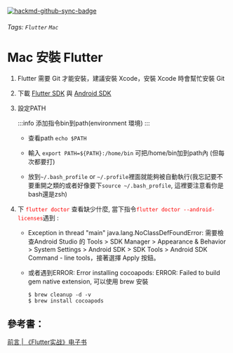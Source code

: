 [![hackmd-github-sync-badge](https://hackmd.io/-HOsXE9kRnumvVI5T6AzJw/badge)](https://hackmd.io/-HOsXE9kRnumvVI5T6AzJw)
###### Tags: `Flutter` `Mac`
# **Mac 安裝 Flutter**

1. Flutter 需要 Git 才能安裝，建議安裝 Xcode，安裝 Xcode 時會幫忙安裝 Git
2. 下載 [Flutter SDK](https://flutter.dev/docs/get-started/install/macos) 與 [Android SDK](https://developer.android.com/studio)
3. 設定PATH

    :::info
    添加指令bin到path(environment 環境) 
    :::

    - 查看path `echo $PATH`
    
    - 輸入 `export PATH=${PATH}:/home/bin` 可把/home/bin加到path內 (但每次都要打)
    - 放到`~/.bash_profile` or `~/.profile`裡面就能夠被自動執行(我忘記要不要重開之類的或者好像要下`source ~/.bash_profile`, 這裡要注意看你是bash還是zsh)

4. 下 <font color="red">`flutter doctor`</font> 查看缺少什麼, 當下指令<font color="red">`flutter doctor --android-licenses`</font>遇到 : 
    - Exception in thread "main" java.lang.NoClassDefFoundError: 需要檢查Android Studio 的 Tools > SDK Manager > Appearance & Behavior  > System Settings > Android SDK > SDK Tools > Android SDK Command - line tools，接著選擇 Apply 按鈕。
    - 或者遇到ERROR: Error installing cocoapods: ERROR: Failed to build gem native extension, 可以使用 brew 安裝

        ```shell=zsh
        $ brew cleanup -d -v 
        $ brew install cocoapods
        ```


## 參考書：

[前言 | 《Flutter实战》电子书](https://book.flutterchina.club/#%E7%BC%98%E8%B5%B7)